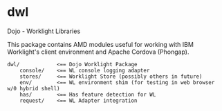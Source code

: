 dwl
===

Dojo - Worklight Libraries

This package contains AMD modules useful for working with IBM Worklight's client environment and Apache Cordova (Phongap).

	dwl/			<== Dojo Worklight Package
		console/	<== WL console logging adapter
		stores/		<== Worklight Store (possibly others in future)
		env/		<== WL environment shim (for testing in web browser w/0 hybrid shell)
		has/		<== Has feature detection for WL
		request/	<== WL Adapter integration
